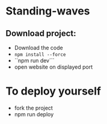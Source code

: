 # Standing-waves

## Download project:
- Download the code
- ```npm install --force```
- ``npm run dev```
- open website on displayed port




# To deploy yourself
- fork the project
- npm run deploy